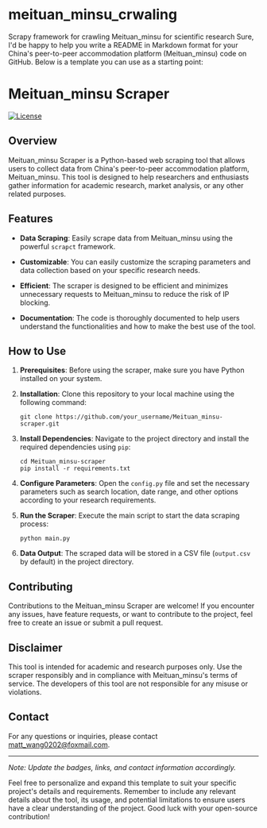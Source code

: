 # meituan_minsu_crwaling
Scrapy framework for crawling Meituan_minsu for  scientific research
Sure, I'd be happy to help you write a README in Markdown format for your China's peer-to-peer accommodation platform (Meituan_minsu) code on GitHub. Below is a template you can use as a starting point:

# Meituan_minsu Scraper

[![License](https://img.shields.io/badge/license-MIT-blue.svg)](https://opensource.org/licenses/MIT)

## Overview

Meituan_minsu Scraper is a Python-based web scraping tool that allows users to collect data from China's peer-to-peer accommodation platform, Meituan_minsu. This tool is designed to help researchers and enthusiasts gather information for academic research, market analysis, or any other related purposes.

## Features

- **Data Scraping**: Easily scrape data from Meituan_minsu using the powerful `scrapct` framework.

- **Customizable**: You can easily customize the scraping parameters and data collection based on your specific research needs.

- **Efficient**: The scraper is designed to be efficient and minimizes unnecessary requests to Meituan_minsu to reduce the risk of IP blocking.

- **Documentation**: The code is thoroughly documented to help users understand the functionalities and how to make the best use of the tool.

## How to Use

1. **Prerequisites**: Before using the scraper, make sure you have Python installed on your system.

2. **Installation**: Clone this repository to your local machine using the following command:

   ```
   git clone https://github.com/your_username/Meituan_minsu-scraper.git
   ```

3. **Install Dependencies**: Navigate to the project directory and install the required dependencies using `pip`:

   ```
   cd Meituan_minsu-scraper
   pip install -r requirements.txt
   ```

4. **Configure Parameters**: Open the `config.py` file and set the necessary parameters such as search location, date range, and other options according to your research requirements.

5. **Run the Scraper**: Execute the main script to start the data scraping process:

   ```
   python main.py
   ```

6. **Data Output**: The scraped data will be stored in a CSV file (`output.csv` by default) in the project directory.

## Contributing

Contributions to the Meituan_minsu Scraper are welcome! If you encounter any issues, have feature requests, or want to contribute to the project, feel free to create an issue or submit a pull request.


## Disclaimer

This tool is intended for academic and research purposes only. Use the scraper responsibly and in compliance with Meituan_minsu's terms of service. The developers of this tool are not responsible for any misuse or violations.

## Contact

For any questions or inquiries, please contact [matt_wang0202@foxmail.com](mailto:matt_wang0202@foxmail.com).

---
*Note: Update the badges, links, and contact information accordingly.*

Feel free to personalize and expand this template to suit your specific project's details and requirements. Remember to include any relevant details about the tool, its usage, and potential limitations to ensure users have a clear understanding of the project. Good luck with your open-source contribution!
